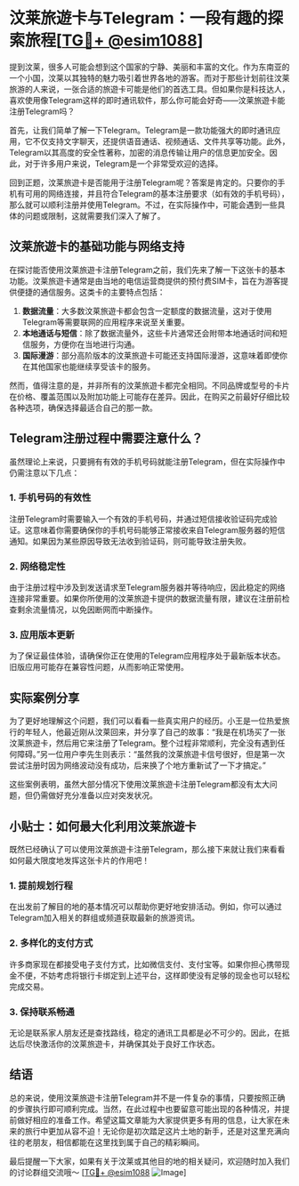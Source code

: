 # 汶莱旅遊卡与Telegram：一段有趣的探索旅程[[TG💪+ @esim1088](https://t.me/s/esim1088)]

提到汶莱，很多人可能会想到这个国家的宁静、美丽和丰富的文化。作为东南亚的一个小国，汶莱以其独特的魅力吸引着世界各地的游客。而对于那些计划前往汶莱旅游的人来说，一张合适的旅遊卡可能是他们的首选工具。但如果你是科技达人，喜欢使用像Telegram这样的即时通讯软件，那么你可能会好奇——汶莱旅遊卡能注册Telegram吗？

首先，让我们简单了解一下Telegram。Telegram是一款功能强大的即时通讯应用，它不仅支持文字聊天，还提供语音通话、视频通话、文件共享等功能。此外，Telegram以其高度的安全性著称，加密的消息传输让用户的信息更加安全。因此，对于许多用户来说，Telegram是一个非常受欢迎的选择。

回到正题，汶莱旅遊卡是否能用于注册Telegram呢？答案是肯定的。只要你的手机有可用的网络连接，并且符合Telegram的基本注册要求（如有效的手机号码），那么就可以顺利注册并使用Telegram。不过，在实际操作中，可能会遇到一些具体的问题或限制，这就需要我们深入了解了。

## 汶莱旅遊卡的基础功能与网络支持

在探讨能否使用汶莱旅遊卡注册Telegram之前，我们先来了解一下这张卡的基本功能。汶莱旅遊卡通常是由当地的电信运营商提供的预付费SIM卡，旨在为游客提供便捷的通信服务。这类卡的主要特点包括：

1. **数据流量**：大多数汶莱旅遊卡都会包含一定额度的数据流量，这对于使用Telegram等需要联网的应用程序来说至关重要。
2. **本地通话与短信**：除了数据流量外，这些卡片通常还会附带本地通话时间和短信服务，方便你在当地进行沟通。
3. **国际漫游**：部分高阶版本的汶莱旅遊卡可能还支持国际漫游，这意味着即使你在其他国家也能继续享受该卡的服务。

然而，值得注意的是，并非所有的汶莱旅遊卡都完全相同。不同品牌或型号的卡片在价格、覆盖范围以及附加功能上可能存在差异。因此，在购买之前最好仔细比较各种选项，确保选择最适合自己的那一款。

## Telegram注册过程中需要注意什么？

虽然理论上来说，只要拥有有效的手机号码就能注册Telegram，但在实际操作中仍需注意以下几点：

### 1. 手机号码的有效性
注册Telegram时需要输入一个有效的手机号码，并通过短信接收验证码完成验证。这意味着你需要确保你的手机号码能够正常接收来自Telegram服务器的短信通知。如果因为某些原因导致无法收到验证码，则可能导致注册失败。

### 2. 网络稳定性
由于注册过程中涉及到发送请求至Telegram服务器并等待响应，因此稳定的网络连接非常重要。如果你所使用的汶莱旅遊卡提供的数据流量有限，建议在注册前检查剩余流量情况，以免因断网而中断操作。

### 3. 应用版本更新
为了保证最佳体验，请确保你正在使用的Telegram应用程序处于最新版本状态。旧版应用可能存在兼容性问题，从而影响正常使用。

## 实际案例分享

为了更好地理解这个问题，我们可以看看一些真实用户的经历。小王是一位热爱旅行的年轻人，他最近刚从汶莱回来，并分享了自己的故事：“我是在机场买了一张汶莱旅遊卡，然后用它来注册了Telegram。整个过程非常顺利，完全没有遇到任何障碍。”另一位用户李先生则表示：“虽然我的汶莱旅遊卡信号很好，但是第一次尝试注册时因为网络波动没有成功，后来换了个地方重新试了一下才搞定。”

这些案例表明，虽然大部分情况下使用汶莱旅遊卡注册Telegram都没有太大问题，但仍需做好充分准备以应对突发状况。

## 小贴士：如何最大化利用汶莱旅遊卡

既然已经确认了可以使用汶莱旅遊卡注册Telegram，那么接下来就让我们来看看如何最大限度地发挥这张卡片的作用吧！

### 1. 提前规划行程
在出发前了解目的地的基本情况可以帮助你更好地安排活动。例如，你可以通过Telegram加入相关的群组或频道获取最新的旅游资讯。

### 2. 多样化的支付方式
许多商家现在都接受电子支付方式，比如微信支付、支付宝等。如果你担心携带现金不便，不妨考虑将银行卡绑定到上述平台，这样即使没有足够的现金也可以轻松完成交易。

### 3. 保持联系畅通
无论是联系家人朋友还是查找路线，稳定的通讯工具都是必不可少的。因此，在抵达后尽快激活你的汶莱旅遊卡，并确保其处于良好工作状态。

## 结语

总的来说，使用汶莱旅遊卡注册Telegram并不是一件复杂的事情，只要按照正确的步骤执行即可顺利完成。当然，在此过程中也要留意可能出现的各种情况，并提前做好相应的准备工作。希望这篇文章能为大家提供更多有用的信息，让大家在未来的旅行中更加从容不迫！无论你是初次踏足这片土地的新手，还是对这里充满向往的老朋友，相信都能在这里找到属于自己的精彩瞬间。

最后提醒一下大家，如果有关于汶莱或其他目的地的相关疑问，欢迎随时加入我们的讨论群组交流哦～ [[TG💪+ @esim1088](https://t.me/s/esim1088) ![Image](https://i.postimg.cc/4NQfJmqS/Snipaste-2025-05-13-00-14-12.png)]